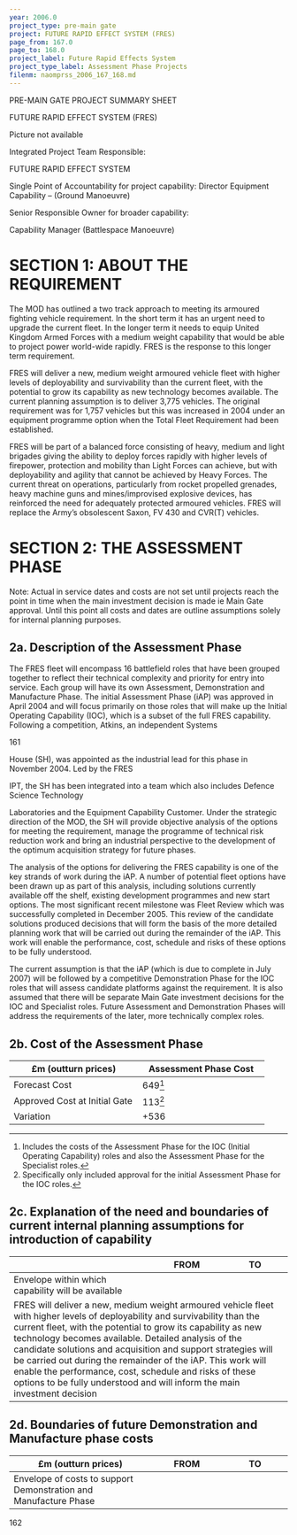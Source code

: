 ```yaml
---
year: 2006.0
project_type: pre-main gate
project: FUTURE RAPID EFFECT SYSTEM (FRES)
page_from: 167.0
page_to: 168.0
project_label: Future Rapid Effects System
project_type_label: Assessment Phase Projects
filenm: naomprss_2006_167_168.md
---
```

PRE-MAIN GATE PROJECT SUMMARY SHEET

FUTURE RAPID EFFECT SYSTEM (FRES)

Picture not available

Integrated Project Team Responsible:

FUTURE RAPID EFFECT SYSTEM

Single Point of Accountability for project capability: Director Equipment Capability – (Ground Manoeuvre)

Senior Responsible Owner for broader capability:

Capability Manager (Battlespace Manoeuvre)

# SECTION 1: ABOUT THE REQUIREMENT

The MOD has outlined a two track approach to meeting its armoured fighting vehicle requirement. In the short term it has an urgent need to upgrade the current fleet. In the longer term it needs to equip United Kingdom Armed Forces with a medium weight capability that would be able to project power world-wide rapidly. FRES is the response to this longer term requirement.

FRES will deliver a new, medium weight armoured vehicle fleet with higher levels of deployability and survivability than the current fleet, with the potential to grow its capability as new technology becomes available. The current planning assumption is to deliver 3,775 vehicles. The original requirement was for 1,757 vehicles but this was increased in 2004 under an equipment programme option when the Total Fleet Requirement had been established.

FRES will be part of a balanced force consisting of heavy, medium and light brigades giving the ability to deploy forces rapidly with higher levels of firepower, protection and mobility than Light Forces can achieve, but with deployability and agility that cannot be achieved by Heavy Forces. The current threat on operations, particularly from rocket propelled grenades, heavy machine guns and mines/improvised explosive devices, has reinforced the need for adequately protected armoured vehicles. FRES will replace the Army’s obsolescent Saxon, FV 430 and CVR(T) vehicles.

# SECTION 2: THE ASSESSMENT PHASE

Note: Actual in service dates and costs are not set until projects reach the point in time when the main investment decision is made ie Main Gate approval. Until this point all costs and dates are outline assumptions solely for internal planning purposes.

## 2a. Description of the Assessment Phase

The FRES fleet will encompass 16 battlefield roles that have been grouped together to reflect their technical complexity and priority for entry into service. Each group will have its own Assessment, Demonstration and Manufacture Phase. The initial Assessment Phase (iAP) was approved in April 2004 and will focus primarily on those roles that will make up the Initial Operating Capability (IOC), which is a subset of the full FRES capability. Following a competition, Atkins, an independent Systems

161

House (SH), was appointed as the industrial lead for this phase in November 2004. Led by the FRES

IPT, the SH has been integrated into a team which also includes Defence Science Technology

Laboratories and the Equipment Capability Customer. Under the strategic direction of the MOD, the SH will provide objective analysis of the options for meeting the requirement, manage the programme of technical risk reduction work and bring an industrial perspective to the development of the optimum acquisition strategy for future phases.

The analysis of the options for delivering the FRES capability is one of the key strands of work during the iAP. A number of potential fleet options have been drawn up as part of this analysis, including solutions currently available off the shelf, existing development programmes and new start options. The most significant recent milestone was Fleet Review which was successfully completed in December 2005. This review of the candidate solutions produced decisions that will form the basis of the more detailed planning work that will be carried out during the remainder of the iAP. This work will enable the performance, cost, schedule and risks of these options to be fully understood.

The current assumption is that the iAP (which is due to complete in July 2007) will be followed by a competitive Demonstration Phase for the IOC roles that will assess candidate platforms against the requirement. It is also assumed that there will be separate Main Gate investment decisions for the IOC and Specialist roles. Future Assessment and Demonstration Phases will address the requirements of the later, more technically complex roles.

## 2b. Cost of the Assessment Phase

<table>
<colgroup>
<col style="width: 50%" />
<col style="width: 49%" />
</colgroup>
<thead>
<tr>
<th>
£m (outturn prices)
</th>
<th>
Assessment Phase Cost
</th>
</tr>
</thead>
<tbody>
<tr>
<td>Forecast Cost</td>
<td>
649<a href="fn1" class="footnote-ref" id="fnref1"
role="doc-noteref"><sup>1</sup></a>
</td>
</tr>
<tr>
<td>Approved Cost at Initial Gate</td>
<td>
113<a href="fn2" class="footnote-ref" id="fnref2"
role="doc-noteref"><sup>2</sup></a>
</td>
</tr>
<tr>
<td>Variation</td>
<td>
+536
</td>
</tr>
</tbody>
</table>
<section id="footnotes" class="footnotes footnotes-end-of-document"
role="doc-endnotes">
<hr />
<ol>
<li id="fn1">Includes the costs of the Assessment Phase for the IOC (Initial Operating Capability) roles and also the Assessment Phase for the Specialist roles.<a href="fnref1" class="footnote-back"
role="doc-backlink">↩︎</a></li>
<li id="fn2">Specifically only included approval for the initial Assessment Phase for the IOC roles.<a href="fnref2"
class="footnote-back" role="doc-backlink">↩︎</a></li>
</ol>
</section>

## 2c. Explanation of the need and boundaries of current internal planning assumptions for introduction of capability

<table>
<colgroup>
<col style="width: 50%" />
<col style="width: 25%" />
<col style="width: 23%" />
</colgroup>
<thead>
<tr>
<th></th>
<th>
FROM
</th>
<th>
TO
</th>
</tr>
</thead>
<tbody>
<tr>
<td>Envelope within which capability will be available</td>
<td>

</td>
<td>

</td>
</tr>
<tr>
<td colspan="3">FRES will deliver a new, medium weight armoured vehicle fleet with higher levels of deployability and survivability than the current fleet, with the potential to grow its capability as new technology becomes available. Detailed analysis of the candidate solutions and acquisition and support strategies will be carried out during the remainder of the iAP. This work will enable the performance, cost, schedule and risks of these options to be fully understood and will inform the main investment decision</td>
</tr>
</tbody>
</table>

## 2d. Boundaries of future Demonstration and Manufacture phase costs

<table>
<colgroup>
<col style="width: 50%" />
<col style="width: 25%" />
<col style="width: 23%" />
</colgroup>
<thead>
<tr>
<th>
£m (outturn prices)
</th>
<th>
FROM
</th>
<th>
TO
</th>
</tr>
</thead>
<tbody>
<tr>
<td>Envelope of costs to support Demonstration and Manufacture Phase</td>
<td>

</td>
<td>

</td>
</tr>
</tbody>
</table>

162
